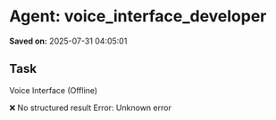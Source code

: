 # Agent: voice_interface_developer
**Saved on:** 2025-07-31 04:05:01

## Task
Voice Interface (Offline)

❌ No structured result
Error: Unknown error

